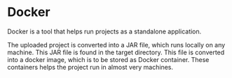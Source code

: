 # Docker

Docker is a tool that helps run projects as a standalone application.

The uploaded project is converted into a JAR file, which runs locally on any machine. This JAR file is found in the target directory.
This file is converted into a docker image, which is to be stored as Docker container. These containers helps the project run in almost very machines.
